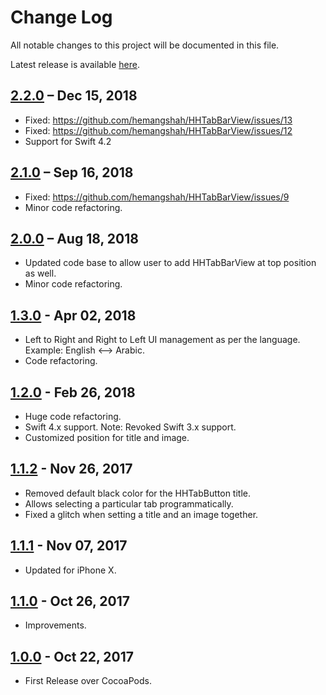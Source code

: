 # Change Log

All notable changes to this project will be documented in this file.

Latest release is available [here](https://github.com/hemangshah/HHTabBarView/releases/latest).

## [2.2.0](https://github.com/hemangshah/HHTabBarView/releases/tag/2.2.0) – Dec 15, 2018
- Fixed: https://github.com/hemangshah/HHTabBarView/issues/13
- Fixed: https://github.com/hemangshah/HHTabBarView/issues/12
- Support for Swift 4.2

## [2.1.0](https://github.com/hemangshah/HHTabBarView/releases/tag/2.1.0) – Sep 16, 2018
- Fixed: https://github.com/hemangshah/HHTabBarView/issues/9
- Minor code refactoring.

## [2.0.0](https://github.com/hemangshah/HHTabBarView/releases/tag/2.0.0) – Aug 18, 2018
- Updated code base to allow user to add HHTabBarView at top position as well.
- Minor code refactoring.

## [1.3.0](https://github.com/hemangshah/HHTabBarView/releases/tag/1.3.0) - Apr 02, 2018
- Left to Right and Right to Left UI management as per the language. Example: English <–> Arabic.
- Code refactoring.

## [1.2.0](https://github.com/hemangshah/HHTabBarView/releases/tag/1.2.0) - Feb 26, 2018
- Huge code refactoring.
- Swift 4.x support. Note: Revoked Swift 3.x support.
- Customized position for title and image.

## [1.1.2](https://github.com/hemangshah/HHTabBarView/releases/tag/1.1.2) - Nov 26, 2017
- Removed default black color for the HHTabButton title.
- Allows selecting a particular tab programmatically.
- Fixed a glitch when setting a title and an image together.

## [1.1.1](https://github.com/hemangshah/HHTabBarView/releases/tag/1.1.1) - Nov 07, 2017
- Updated for iPhone X.

## [1.1.0](https://github.com/hemangshah/HHTabBarView/releases/tag/1.1.0) - Oct 26, 2017
- Improvements.

## [1.0.0](https://github.com/hemangshah/HHTabBarView/releases/tag/1.0.0) - Oct 22, 2017
- First Release over CocoaPods.
